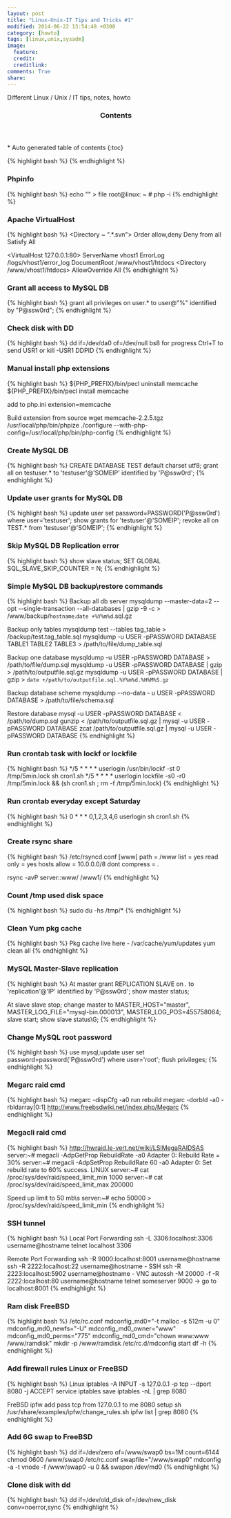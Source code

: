 ```yaml
---
layout: post
title: "Linux-Unix-IT Tips and Tricks #1"
modified: 2014-06-22 13:54:48 +0300
category: [howto]
tags: [linux,unix,sysadm]
image:
  feature: 
  credit: 
  creditlink: 
comments: True
share: 
---
```

Different Linux / Unix / IT tips, notes, howto

<section id="table-of-contents" class="toc">
<header>
<h3>Contents</h3>
</header>
<div id="drawer" markdown="1">
*  Auto generated table of contents
{:toc}
</div>
</section><!-- /#table-of-contents -->

{% highlight bash %}
{% endhighlight %}

### Phpinfo
{% highlight bash %}
echo "<?php phpinfo(); ?>" > file
root@linux: ~ # php -i
{% endhighlight %}

### Apache VirtualHost
{% highlight bash %}
<Directory ~ ".*\.svn">
    Order allow,deny
    Deny from all
    Satisfy All
</Directory>

<VirtualHost 127.0.0.1:80>
    ServerName vhost1
    ErrorLog /logs/vhost1/error_log
    DocumentRoot /www/vhost1/htdocs
    <Directory /www/vhost1/htdocs>
		AllowOverride All
    </Directory>
</VirtualHost>
{% endhighlight %}

### Grant all access to MySQL DB
{% highlight bash %}
grant all privileges on user.* to user@"%" identified by "P@ssw0rd";
{% endhighlight %}

### Check disk with DD
{% highlight bash %}
dd if=/dev/da0 of=/dev/null bs8
for progress Ctrl+T to send USR1 or kill -USR1 DDPID
{% endhighlight %}

### Manual install php extensions
{% highlight bash %}
${PHP_PREFIX}/bin/pecl uninstall memcache
${PHP_PREFIX}/bin/pecl install memcache

add to php.ini
extension=memcache

Build extension from source
wget memcache-2.2.5.tgz
/usr/local/php/bin/phpize
./configure --with-php-config=/usr/local/php/bin/php-config
{% endhighlight %}

### Create MySQL DB
{% highlight bash %}
CREATE DATABASE TEST default charset utf8;
grant all on testuser.*  to 'testuser'@'SOMEIP' identified by 'P@ssw0rd';
{% endhighlight %}

### Update user grants for MySQL DB
{% highlight bash %}
update user set password=PASSWORD('P@ssw0rd') where user='testuser';
show grants for 'testuser'@'SOMEIP';
revoke all on TEST.*  from 'testuser'@'SOMEIP';
{% endhighlight %}

### Skip MySQL DB Replication error
{% highlight bash %}
show slave status;
SET GLOBAL SQL_SLAVE_SKIP_COUNTER = N;
{% endhighlight %}

### Simple MySQL DB backup\restore commands
{% highlight bash %}
Backup all db server
mysqldump --master-data=2 --opt --single-transaction --all-databases | gzip -9 -c > /www/backup/`hostname`.`date +%Y%m%d`.sql.gz

Backup only tables
mysqldump test --tables tag_table > /backup/test.tag_table.sql
mysqldump -u USER -pPASSWORD DATABASE TABLE1 TABLE2 TABLE3 > /path/to/file/dump_table.sql

Backup one database
mysqldump -u USER -pPASSWORD DATABASE > /path/to/file/dump.sql
mysqldump -u USER -pPASSWORD DATABASE | gzip > /path/to/outputfile.sql.gz
mysqldump -u USER -pPASSWORD DATABASE | gzip > `date +/path/to/outputfile.sql.%Y%m%d.%H%M%S.gz` 

Backup database scheme
mysqldump --no-data - u USER -pPASSWORD DATABASE > /path/to/file/schema.sql

Restore database
mysql -u USER -pPASSWORD DATABASE < /path/to/dump.sql
gunzip < /path/to/outputfile.sql.gz | mysql -u USER -pPASSWORD DATABASE
zcat /path/to/outputfile.sql.gz | mysql -u USER -pPASSWORD DATABASE
{% endhighlight %}

### Run crontab task with lockf or lockfile
{% highlight bash %}
*/5 * * * * userlogin /usr/bin/lockf -st 0 /tmp/5min.lock  sh cron1.sh
*/5 * * * * userlogin lockfile -s0 -r0 /tmp/5min.lock && (sh cron1.sh ; rm -f /tmp/5min.lock)
{% endhighlight %}

### Run crontab everyday except Saturday
{% highlight bash %}
0 * * * 0,1,2,3,4,6 userlogin sh cron1.sh
{% endhighlight %}

### Create rsync share
{% highlight bash %}
/etc/rsyncd.conf
[www]
path = /www
list = yes
read only = yes
hosts allow = 10.0.0.0/8
dont compress = *.*

rsync -avP server::www/ /www1/
{% endhighlight %}

### Count /tmp used disk space 
{% highlight bash %}
sudo du -hs /tmp/*
{% endhighlight %}

### Clean Yum pkg cache
{% highlight bash %}
Pkg cache live here - /var/cache/yum/updates 
yum clean all
{% endhighlight %}


### MySQL Master-Slave replication
{% highlight bash %}
At master
grant REPLICATION SLAVE on *.*  to 'replication'@'IP' identified by 'P@ssw0rd';
show master status;

At slave
slave stop;
change master to MASTER_HOST="master", MASTER_LOG_FILE="mysql-bin.000013", MASTER_LOG_POS=455758064;
slave start;
show slave status\G;
{% endhighlight %}

### Change MySQL root password
{% highlight bash %}
use mysql;update user set password=password('P@ssw0rd') where user='root';
flush privileges;
{% endhighlight %}

### Megarc raid cmd
{% highlight bash %}
megarc -dispCfg -a0
run rebuild
megarc -dorbld -a0 -rbldarray[0:1]
http://www.freebsdwiki.net/index.php/Megarc
{% endhighlight %}

### Megacli raid cmd
{% highlight bash %}
http://hwraid.le-vert.net/wiki/LSIMegaRAIDSAS
server:~# megacli -AdpGetProp RebuildRate -a0
Adapter 0: Rebuild Rate = 30%
server:~# megacli -AdpSetProp RebuildRate 60 -a0
Adapter 0: Set rebuild rate to 60% success.
LINUX
server:~# cat /proc/sys/dev/raid/speed_limit_min
1000
server:~# cat /proc/sys/dev/raid/speed_limit_max
200000

Speed up limit to 50 mb\s
server:~# echo 50000 > /proc/sys/dev/raid/speed_limit_min
{% endhighlight %}

### SSH tunnel
{% highlight bash %}
Local Port Forwarding
ssh -L 3306:localhost:3306 username@hostname
telnet localhost 3306

Remote Port Forwarding
ssh -R 9000:localhost:8001 username@hostname
ssh -R 2222:localhost:22 username@hostname - SSH
ssh -R 2223:localhost:5902 username@hostname - VNC
autossh -M 20000 -f -R 2222:localhost:80 username@hostname
telnet someserver 9000 -> go to localhost:8001
{% endhighlight %}

### Ram disk FreeBSD
{% highlight bash %}
/etc/rc.conf
mdconfig_md0="-t malloc -s 512m -u 0"
mdconfig_md0_newfs="-U"
mdconfig_md0_owner="www"
mdconfig_md0_perms="775"
mdconfig_md0_cmd="chown www:www /www/ramdisk"
mkdir -p /www/ramdisk
/etc/rc.d/mdconfig start
df -h
{% endhighlight %}

### Add firewall rules Linux or FreeBSD
{% highlight bash %}
Linux
iptables -A INPUT -s 127.0.0.1 -p tcp --dport 8080 -j ACCEPT
service iptables save
iptables -nL | grep 8080

FreBSD
ipfw add pass tcp from 127.0.0.1 to me 8080 setup 
sh /usr/share/examples/ipfw/change_rules.sh
ipfw list | grep 8080
{% endhighlight %}

### Add 6G swap to FreeBSD
{% highlight bash %}
dd if=/dev/zero of=/www/swap0 bs=1M count=6144
chmod 0600 /www/swap0
/etc/rc.conf
swapfile="/www/swap0"
mdconfig -a -t vnode -f /www/swap0 -u 0 && swapon /dev/md0
{% endhighlight %}

### Clone disk with dd
{% highlight bash %}
dd if=/dev/old_disk of=/dev/new_disk conv=noerror,sync
{% endhighlight %}
